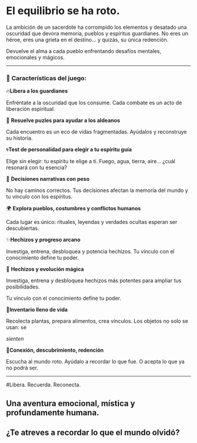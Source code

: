 # El equilibrio se ha roto.

La ambición de un sacerdote ha corrompido los elementos y desatado una oscuridad que devora memoria, pueblos y espíritus guardianes.
No eres un héroe, eres una grieta en el destino… y quizás, su única redención.

Devuelve el alma a cada pueblo enfrentando desafíos mentales, emocionales y mágicos.

---

### 🧩 **Características del juego**:

🔥**Libera a los guardianes**

Enfréntate a la oscuridad que los consume. Cada combate es un acto de liberación espiritual.

🧠 **Resuelve puzles para ayudar a los aldeanos**

Cada encuentro es un eco de vidas fragmentadas. Ayúdalos y reconstruye su historia.

🌀**Test de personalidad para elegir a tu espíritu guía**

Elige sin elegir: tu espíritu te elige a ti. Fuego, agua, tierra, aire… ¿cuál resonará con tu esencia?

🌱 **Decisiones narrativas con peso**

No hay caminos correctos. Tus decisiones afectan la memoria del mundo y tu vínculo con los espíritus.

🌍 **Explora pueblos, costumbres y conflictos humanos**

Cada lugar es único: rituales, leyendas y verdades ocultas esperan ser descubiertas.

✨**Hechizos y progreso arcano**

Investiga, entrena, desbloquea y potencia hechizos. Tu vínculo con el conocimiento define tu poder.

🌟 **Hechizos y evolución mágica**

Investiga, entrena y desbloquea hechizos más potentes para ampliar tus posibilidades.

 Tu vínculo con el conocimiento define tu poder.

🌿**Inventario lleno de vida**

Recolecta plantas, prepara alimentos, crea vínculos. Los objetos no solo se usan: se

*sienten*

💫**Conexión, descubrimiento, redención**

Escucha al mundo roto. Ayúdalo a recordar lo que fue. O acepta lo que ya no podrá ser.

---

#Libera. Recuerda. Reconecta.

## Una aventura emocional, mística y profundamente humana.

## **¿Te atreves a recordar lo que el mundo olvidó?**
